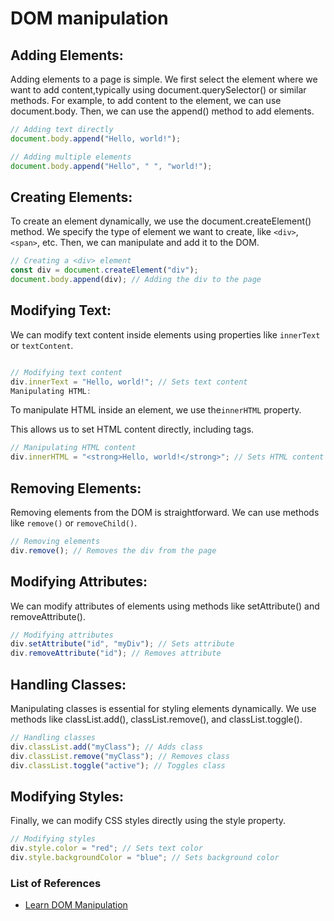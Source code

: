 # DOM manipulation

## Adding Elements:

Adding elements to a page is simple. We first select the element where we want
to add content,typically using document.querySelector() or similar methods.
For example, to add content to the <body> element, we can use document.body.
Then, we can use the append() method to add elements.

```javascript
// Adding text directly
document.body.append("Hello, world!");

// Adding multiple elements
document.body.append("Hello", " ", "world!");
```

## Creating Elements:

To create an element dynamically, we use the document.createElement() method.
We specify the type of element we want to create, like `<div>`, `<span>`, etc.
Then, we can manipulate and add it to the DOM.

```javascript
// Creating a <div> element
const div = document.createElement("div");
document.body.append(div); // Adding the div to the page
```

## Modifying Text:

We can modify text content inside elements using properties like `innerText` or `textContent`.

```javascript

// Modifying text content
div.innerText = "Hello, world!"; // Sets text content
Manipulating HTML:
```

To manipulate HTML inside an element, we use the`innerHTML` property.

This allows us to set HTML content directly, including tags.

```javascript
// Manipulating HTML content
div.innerHTML = "<strong>Hello, world!</strong>"; // Sets HTML content
```

## Removing Elements:

Removing elements from the DOM is straightforward. We can use methods like `remove()` or `removeChild()`.

```javascript
// Removing elements
div.remove(); // Removes the div from the page
```

## Modifying Attributes:

We can modify attributes of elements using methods like setAttribute() and removeAttribute().

```javascript
// Modifying attributes
div.setAttribute("id", "myDiv"); // Sets attribute
div.removeAttribute("id"); // Removes attribute
```

## Handling Classes:

Manipulating classes is essential for styling elements dynamically.
We use methods like classList.add(), classList.remove(), and classList.toggle().

```javascript
// Handling classes
div.classList.add("myClass"); // Adds class
div.classList.remove("myClass"); // Removes class
div.classList.toggle("active"); // Toggles class
```

## Modifying Styles:

Finally, we can modify CSS styles directly using the style property.

```javascript
// Modifying styles
div.style.color = "red"; // Sets text color
div.style.backgroundColor = "blue"; // Sets background color
```

### List of References

- [Learn DOM Manipulation](https://www.youtube.com/watch?v=y17RuWkWdn8)
